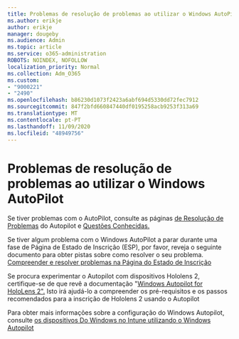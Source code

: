 ```yaml
---
title: Problemas de resolução de problemas ao utilizar o Windows AutoPilot
ms.author: erikje
author: erikje
manager: dougeby
ms.audience: Admin
ms.topic: article
ms.service: o365-administration
ROBOTS: NOINDEX, NOFOLLOW
localization_priority: Normal
ms.collection: Adm_O365
ms.custom:
- "9000221"
- "2490"
ms.openlocfilehash: b86230d1073f2423a6abf694d5330dd72fec7912
ms.sourcegitcommit: 847f2bfd660847440df0195258acb9253f313a69
ms.translationtype: MT
ms.contentlocale: pt-PT
ms.lasthandoff: 11/09/2020
ms.locfileid: "48949756"
---
```

# <a name="troubleshoot-issues-when-using-windows-autopilot"></a>Problemas de resolução de problemas ao utilizar o Windows AutoPilot

Se tiver problemas com o AutoPilot, consulte as páginas [de Resolução de Problemas](https://docs.microsoft.com/windows/deployment/windows-autopilot/troubleshooting) do Autopilot e [Questões Conhecidas.](https://docs.microsoft.com/windows/deployment/windows-autopilot/known-issues)

Se tiver algum problema com o Windows AutoPilot a parar durante uma fase de Página de Estado de Inscrição (ESP), por favor, reveja o seguinte documento para obter pistas sobre como resolver o seu problema. [Compreender e resolver problemas na Página do Estado de Inscrição](https://docs.microsoft.com/troubleshoot/mem/intune/understand-troubleshoot-esp)

Se procura experimentar o Autopilot com dispositivos Hololens 2, certifique-se de que revê a documentação "[Windows Autopilot for HoloLens 2".](https://docs.microsoft.com/hololens/hololens2-autopilot) Isto irá ajudá-lo a compreender os pré-requisitos e os passos recomendados para a inscrição de Hololens 2 usando o Autopilot  

Para obter mais informações sobre a configuração do Windows Autopilot, consulte [os dispositivos Do Windows no Intune utilizando o Windows Autopilot](https://docs.microsoft.com/intune/enrollment/enrollment-autopilot)